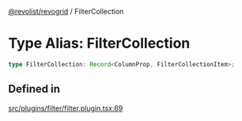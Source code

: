[@revolist/revogrid](README.md) / FilterCollection

# Type Alias: FilterCollection

```ts
type FilterCollection: Record<ColumnProp, FilterCollectionItem>;
```

## Defined in

[src/plugins/filter/filter.plugin.tsx:69](https://github.com/revolist/revogrid/blob/b6cbd022f95d7e046d6bc88abeaf01a3bc067577/src/plugins/filter/filter.plugin.tsx#L69)
